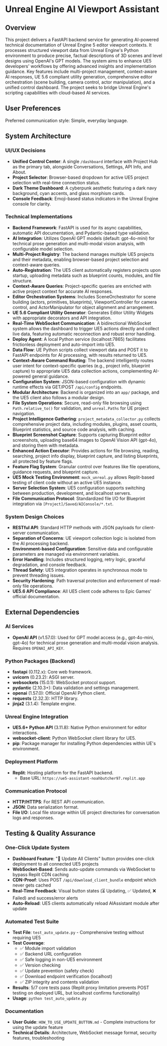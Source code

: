 # Unreal Engine AI Viewport Assistant

## Overview
This project delivers a FastAPI backend service for generating AI-powered technical documentation of Unreal Engine 5 editor viewport contexts. It processes structured viewport data from Unreal Engine's Python environment to produce precise, factual descriptions of 3D scenes and level designs using OpenAI's GPT models. The system aims to enhance UE5 developers' workflows by offering advanced insights and implementation guidance. Key features include multi-project management, context-aware AI responses, UE 5.6 compliant utility generation, comprehensive editor orchestration (scene building, camera control, actor manipulation), and a unified control dashboard. The project seeks to bridge Unreal Engine's scripting capabilities with cloud-based AI services.

## User Preferences
Preferred communication style: Simple, everyday language.

## System Architecture

### UI/UX Decisions
- **Unified Control Center**: A single `/dashboard` interface with Project Hub as the primary tab, alongside Conversations, Settings, API Info, and About.
- **Project Selector**: Browser-based dropdown for active UE5 project selection with real-time connection status.
- **Dark Theme Dashboard**: A cyberpunk aesthetic featuring a dark navy background, cyan accents, and glass morphism cards.
- **Console Feedback**: Emoji-based status indicators in the Unreal Engine console for clarity.

### Technical Implementations
- **Backend Framework**: FastAPI is used for its async capabilities, automatic API documentation, and Pydantic-based type validation.
- **AI Integration**: Utilizes OpenAI GPT models (default: gpt-4o-mini) for technical prose generation and multi-modal vision analysis, with configurable model selection.
- **Multi-Project Registry**: The backend manages multiple UE5 projects and their metadata, enabling browser-based project selection and context-aware queries.
- **Auto-Registration**: The UE5 client automatically registers projects upon startup, uploading metadata such as blueprint counts, modules, and file structure.
- **Context-Aware Queries**: Project-specific queries are enriched with active project context for accurate AI responses.
- **Editor Orchestration Systems**: Includes SceneOrchestrator for scene building (actors, primitives, blueprints), ViewportController for camera control, and ActorManipulator for object alignment and arrangement.
- **UE 5.6 Compliant Utility Generator**: Generates Editor Utility Widgets with appropriate decorators and API integration.
- **Real-Time WebSocket Communication**: A bidirectional WebSocket system allows the dashboard to trigger UE5 actions directly and collect live data, featuring automatic reconnection and robust error handling.
- **Deploy Agent**: A local Python service (localhost:7865) facilitates frictionless deployment and auto-import into UE5.
- **Data Flow**: UE Python scripts collect viewport data and POST it to FastAPI endpoints for AI processing, with results returned to UE5.
- **Context-Aware Command Routing**: The backend intelligently routes user intent for context-specific queries (e.g., project info, blueprint capture) to appropriate UE5 data collection actions, complementing AI-powered general guidance.
- **Configuration System**: JSON-based configuration with dynamic runtime effects via GET/POST `/api/config` endpoints.
- **Modular Architecture**: Backend is organized into an `app/` package, and the UE5 client also follows a modular design.
- **File System Operations**: Secure, read-only file browsing using `Path.relative_to()` for validation, and `unreal.Paths` for UE project navigation.
- **Project Intelligence Gathering**: `project_metadata_collector.py` collects comprehensive project data, including modules, plugins, asset counts, Blueprint statistics, and source code analysis, with caching.
- **Blueprint Screenshot Capture**: Supports capturing Blueprint editor screenshots, uploading base64 images to OpenAI Vision API (gpt-4o), and storing them with metadata.
- **Enhanced Action Executor**: Provides actions for file browsing, reading, searching, project info display, blueprint capture, and listing blueprints, all protected by feature flags.
- **Feature Flag System**: Granular control over features like file operations, guidance requests, and blueprint capture.
- **UE5 Mock Testing Environment**: `mock_unreal.py` allows Replit-based testing of client code without an active UE5 instance.
- **Server Selection System**: UE5 configuration supports switching between production, development, and localhost servers.
- **File Communication Protocol**: Standardized file I/O for Blueprint integration via `[Project]/Saved/AIConsole/*.txt`.

### System Design Choices
- **RESTful API**: Standard HTTP methods with JSON payloads for client-server communication.
- **Separation of Concerns**: UE viewport collection logic is isolated from the AI processing backend.
- **Environment-based Configuration**: Sensitive data and configurable parameters are managed via environment variables.
- **Error Handling**: Includes structured logging, retry logic, graceful degradation, and console feedback.
- **Thread Safety**: UE5 integration operates in synchronous mode to prevent threading issues.
- **Security Hardening**: Path traversal protection and enforcement of read-only file operations.
- **UE5.6 API Compliance**: All UE5 client code adheres to Epic Games' official documentation.

## External Dependencies

### AI Services
- **OpenAI API** (v1.57.0): Used for GPT model access (e.g., gpt-4o-mini, gpt-4o) for technical prose generation and multi-modal vision analysis. Requires `OPENAI_API_KEY`.

### Python Packages (Backend)
- **fastapi** (0.112.x): Core web framework.
- **uvicorn** (0.23.2): ASGI server.
- **websockets** (15.0.1): WebSocket protocol support.
- **pydantic** (2.10.3+): Data validation and settings management.
- **openai** (1.57.0): Official OpenAI Python client.
- **requests** (2.32.3): HTTP library.
- **jinja2** (3.1.4): Template engine.

### Unreal Engine Integration
- **UE5.6+ Python API** (3.11.8): Native Python environment for editor interactions.
- **websocket-client**: Python WebSocket client library for UE5.
- **pip**: Package manager for installing Python dependencies within UE's environment.

### Deployment Platform
- **Replit**: Hosting platform for the FastAPI backend.
  - Base URL: `https://ue5-assistant-noahbutcher97.replit.app`

### Communication Protocol
- **HTTP/HTTPS**: For REST API communication.
- **JSON**: Data serialization format.
- **File I/O**: Local file storage within UE project directories for conversation logs and responses.

## Testing & Quality Assurance

### One-Click Update System
- **Dashboard Feature**: "🔄 Update All Clients" button provides one-click deployment to all connected UE5 projects
- **WebSocket-Based**: Sends auto-update commands via WebSocket to bypass Replit CDN caching
- **CDN-Proof**: Uses POST `/api/download_client_bundle` endpoint which never gets cached
- **Real-Time Feedback**: Visual button states (⏳ Updating, ✅ Updated, ❌ Failed) and success/error alerts
- **Auto-Reload**: UE5 clients automatically reload AIAssistant module after update

### Automated Test Suite
- **Test File**: `test_auto_update.py` - Comprehensive testing without requiring UE5
- **Test Coverage**:
  - ✅ Module import validation
  - ✅ Backend URL configuration
  - ✅ Safe logging in non-UE5 environment  
  - ✅ Version checking
  - ✅ Update prevention (safety check)
  - ✅ Download endpoint verification (localhost)
  - ✅ ZIP integrity and contents validation
- **Results**: 5/7 core tests pass (Replit proxy limitation prevents POST testing on deployed URL, but localhost confirms functionality)
- **Usage**: `python test_auto_update.py`

### Documentation
- **User Guide**: `HOW_TO_USE_UPDATE_BUTTON.md` - Complete instructions for using the update feature
- **Technical Details**: Architecture, WebSocket message format, security features, troubleshooting